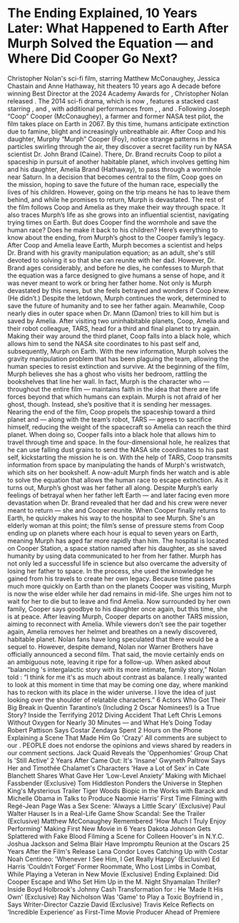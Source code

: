 # The Ending Explained, 10 Years Later: What Happened to Earth After Murph Solved the Equation — and Where Did Cooper Go Next?
Christopher Nolan's sci-fi film, starring Matthew McConaughey, Jessica Chastain and Anne Hathaway, hit theaters 10 years ago
A decade before winning Best Director at the 2024 Academy Awards for , Christopher Nolan released . 
The 2014 sci-fi drama, which is now , features a stacked cast starring , and , with additional performances from , , and . 
Following Joseph “Coop” Cooper (McConaughey), a farmer and former NASA test pilot, the film takes place on Earth in 2067. By this time, humans anticipate extinction due to famine, blight and increasingly unbreathable air. 
After Coop and his daughter, Murphy “Murph” Cooper (Foy), notice strange patterns in the particles swirling through the air, they discover a secret facility run by NASA scientist Dr. John Brand (Caine). There, Dr. Brand recruits Coop to pilot a spaceship in pursuit of another habitable planet, which involves getting him and his daughter, Amelia Brand (Hathaway), to pass through a wormhole near Saturn. 
In a decision that becomes central to the film, Coop goes on the mission, hoping to save the future of the human race, especially the lives of his children. However, going on the trip means he has to leave them behind, and while he promises to return, Murph is devastated. 
The rest of the film follows Coop and Amelia as they make their way through space. It also traces Murph’s life as she grows into an influential scientist, navigating trying times on Earth. But does Cooper find the wormhole and save the human race? Does he make it back to his children? 
Here’s everything to know about the ending, from Murph’s ghost to the Cooper family’s legacy. 
After Coop and Amelia leave Earth, Murph becomes a scientist and helps Dr. Brand with his gravity manipulation equation; as an adult, she's still devoted to solving it so that she can reunite with her dad. 
However, Dr. Brand ages considerably, and before he dies, he confesses to Murph that the equation was a farce designed to give humans a sense of hope, and it was never meant to work or bring her father home. Not only is Murph devastated by this news, but she feels betrayed and wonders if Coop knew. (He didn’t.) 
Despite the letdown, Murph continues the work, determined to save the future of humanity and to see her father again. Meanwhile, Coop nearly dies in outer space when Dr. Mann (Damon) tries to kill him but is saved by Amelia. 
After visiting two uninhabitable planets, Coop, Amelia and their robot colleague, TARS, head for a third and final planet to try again. 
Making their way around the third planet, Coop falls into a black hole, which allows him to send the NASA site coordinates to his past self and, subsequently, Murph on Earth. With the new information, Murph solves the gravity manipulation problem that has been plaguing the team, allowing the human species to resist extinction and survive. 
At the beginning of the film, Murph believes she has a ghost who visits her bedroom, rattling the bookshelves that line her wall. In fact, Murph is the character who — throughout the entire film — maintains faith in the idea that there are life forces beyond that which humans can explain. 
Murph is not afraid of her ghost, though. Instead, she’s positive that it is sending her messages. 
Nearing the end of the film, Coop propels the spaceship toward a third planet and — along with the team’s robot, TARS — agrees to sacrifice himself, reducing the weight of the spacecraft so Amelia can reach the third planet. 
When doing so, Cooper falls into a black hole that allows him to travel through time and space. In the four-dimensional hole, he realizes that he can use falling dust grains to send the NASA site coordinates to his past self, kickstarting the mission he is on. 
With the help of TARS, Coop transmits information from space by manipulating the hands of Murph's wristwatch, which sits on her bookshelf. A now-adult Murph finds her watch and is able to solve the equation that allows the human race to escape extinction. 
As it turns out, Murph’s ghost was her father all along. 
Despite Murph’s early feelings of betrayal when her father left Earth — and later facing even more devastation when Dr. Brand revealed that her dad and his crew were never meant to return — she and Cooper reunite. 
When Cooper finally returns to Earth, he quickly makes his way to the hospital to see Murph. She's an elderly woman at this point; the film’s sense of pressure stems from Coop ending up on planets where each hour is equal to seven years on Earth, meaning Murph has aged far more rapidly than him. 
The hospital is located on Cooper Station, a space station named after his daughter, as she saved humanity by using data communicated to her from her father. 
Murph has not only led a successful life in science but also overcame the adversity of losing her father to space. In the process, she used the knowledge he gained from his travels to create her own legacy. 
Because time passes much more quickly on Earth than on the planets Cooper was visiting, Murph is now the wise elder while her dad remains in mid-life. She urges him not to wait for her to die but to leave and find Amelia. 
Now surrounded by her own family, Cooper says goodbye to his daughter once again, but this time, she is at peace. 
After leaving Murph, Cooper departs on another TARS mission, aiming to reconnect with Amelia. 
While viewers don’t see the pair together again, Amelia removes her helmet and breathes on a newly discovered, habitable planet. 
Nolan fans have long speculated that there would be a sequel to. However, despite demand, Nolan nor Warner Brothers have officially announced a second film. 
That said, the movie certainly ends on an ambiguous note, leaving it ripe for a follow-up. 
When asked about “balancing 's intergalactic story with its more intimate, family story,” Nolan told : “I think for me it's as much about contrast as balance. I really wanted to look at this moment in time that may be coming one day, where mankind has to reckon with its place in the wider universe. I love the idea of just looking over the shoulder of relatable characters.” 
6 Actors Who Got Their Big Break in Quentin Tarantino’s (Including 2 Oscar Nominees!)
Is a True Story? Inside the Terrifying 2012 Diving Accident That Left Chris Lemons Without Oxygen for Nearly 30 Minutes — and What He’s Doing Today
Robert Pattison Says Costar Zendaya Spent 2 Hours on the Phone Explaining a Scene That Made Him Go 'Crazy'
All comments are subject to our . PEOPLE does not endorse the opinions and views shared by readers in our comment sections. 
Jack Quaid Reveals the 'Oppenhomies' Group Chat Is 'Still Active' 2 Years After Came Out: It's 'Insane'
Gwyneth Paltrow Says Her and Timothée Chalamet's Characters 'Have a Lot of Sex' in 
Cate Blanchett Shares What Gave Her ‘Low-Level Anxiety’ Making with Michael Fassbender (Exclusive)
Tom Hiddleston Ponders the Universe in Stephen King's Mysterious Trailer
Tiger Woods Biopic in the Works with Barack and Michelle Obama in Talks to Produce
Naomie Harris' First Time Filming with Regé-Jean Page Was a Sex Scene: 'Always a Little Scary' (Exclusive)
Paul Walter Hauser Is in a Real-Life Game Show Scandal: See the Trailer (Exclusive)
Matthew McConaughey Remembered 'How Much I Truly Enjoy Performing' Making First New Movie in 6 Years
Dakota Johnson Gets Splattered with Fake Blood Filming a Scene for Colleen Hoover's in N.Y.C.
Joshua Jackson and Selma Blair Have Impromptu Reunion at the Oscars 25 Years After the Film's Release
Lana Condor Loves Catching Up with Costar Noah Centineo: 'Whenever I See Him, I Get Really Happy' (Exclusive)
Ed Harris ‘Couldn’t Forget’ Former Roommate, Who Lost Limbs in Combat, While Playing a Veteran in New Movie (Exclusive)
Ending Explained: Did Cooper Escape and Who Set Him Up in the M. Night Shyamalan Thriller?
Inside Boyd Holbrook's Johnny Cash Transformation for : He 'Made It His Own' (Exclusive) 
Ray Nicholson Was 'Game' to Play a Toxic Boyfriend in , Says Writer-Director Cazzie David (Exclusive)
Travis Kelce Reflects on ‘Incredible Experience’ as First-Time Movie Producer Ahead of Premiere
